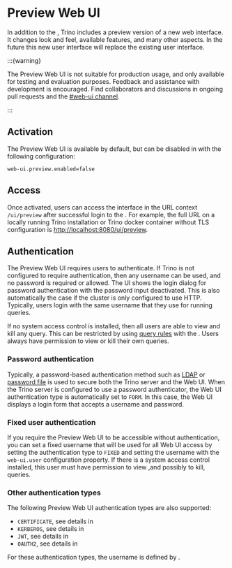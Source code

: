 # Preview Web UI

In addition to the [](/admin/web-interface), Trino includes a preview version of
a new web interface. It changes look and feel, available features, and many
other aspects. In the future this new user interface will replace the existing
user interface.

:::{warning}

The Preview Web UI is not suitable for production usage, and only available for
testing and evaluation purposes. Feedback and assistance with development is
encouraged. Find collaborators and discussions in ongoing pull requests and the
[#web-ui channel](https://trinodb.slack.com/messages/CKCEWGYT0).

:::

## Activation

The Preview Web UI is available by default, but can be disabled in
[](config-properties) with the following configuration:


```properties
web-ui.preview.enabled=false
```

## Access

Once activated, users can access the interface in the URL context `/ui/preview`
after successful login to the [](/admin/web-interface). For example, the full
URL on a locally running Trino installation or Trino docker container without
TLS configuration is [http://localhost:8080/ui/preview](http://localhost:8080/ui/preview).

## Authentication

The Preview Web UI requires users to authenticate. If Trino is not configured to
require authentication, then any username can be used, and no password is
required or allowed. The UI shows the login dialog for password authentication
with the password input deactivated. This is also automatically the case if the
cluster is only configured to use HTTP. Typically, users login with the same
username that they use for running queries.

If no system access control is installed, then all users are able to view and
kill any query. This can be restricted by using [query rules](query-rules) with
the [](/security/built-in-system-access-control). Users always have permission
to view or kill their own queries.

### Password authentication

Typically, a password-based authentication method such as [LDAP](/security/ldap)
or [password file](/security/password-file) is used to secure both the Trino
server and the Web UI. When the Trino server is configured to use a password
authenticator, the Web UI authentication type is automatically set to `FORM`. In
this case, the Web UI displays a login form that accepts a username and
password. 

### Fixed user authentication

If you require the Preview Web UI to be accessible without authentication, you
can set a fixed username that will be used for all Web UI access by setting the
authentication type to `FIXED` and setting the username with the `web-ui.user`
configuration property. If there is a system access control installed, this user
must have permission to view ,and possibly to kill, queries.

### Other authentication types

The following Preview Web UI authentication types are also supported:

- `CERTIFICATE`, see details in [](/security/certificate)
- `KERBEROS`, see details in [](/security/kerberos)
- `JWT`, see details in [](/security/jwt)
- `OAUTH2`, see details in [](/security/oauth2)

For these authentication types, the username is defined by
[](/security/user-mapping).
